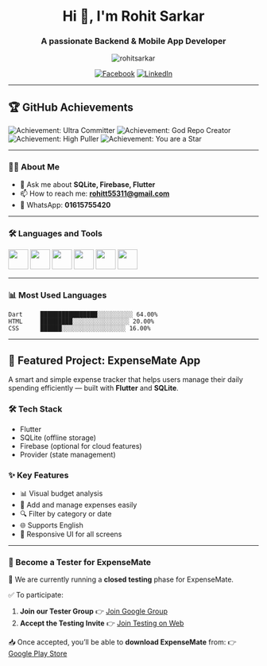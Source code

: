 
<h1 align="center">Hi 👋, I'm Rohit Sarkar</h1>
<h3 align="center">A passionate Backend & Mobile App Developer</h3>

<p align="center">
  <img src="https://komarev.com/ghpvc/?username=rohitsarkar&label=Profile%20views&color=0e75b6&style=flat" alt="rohitsarkar" />
</p>

<p align="center">
  <a href="https://www.facebook.com/profile.php?id=61555828138347" target="_blank"><img alt="Facebook" src="https://img.shields.io/badge/Facebook-1877F2?style=for-the-badge&logo=facebook&logoColor=white"/></a>
  <a href="https://www.linkedin.com/in/rohit-sarkar-878697275?utm_source=share&utm_campaign=share_via&utm_content=profile&utm_medium=ios_app" target="_blank"><img alt="LinkedIn" src="https://img.shields.io/badge/LinkedIn-0077B5?style=for-the-badge&logo=linkedin&logoColor=white"/></a>
</p>

---

## 🏆 GitHub Achievements

![Achievement: Ultra Committer](https://img.shields.io/badge/Commits-950+-brightgreen)
![Achievement: God Repo Creator](https://img.shields.io/badge/Repositories-30+-yellow)
![Achievement: High Puller](https://img.shields.io/badge/Pull%20Requests-37-blue)
![Achievement: You are a Star](https://img.shields.io/badge/Stars-42-blueviolet)

---

### 🧑‍💻 About Me
- 💬 Ask me about **SQLite, Firebase, Flutter**
- 📫 How to reach me: **rohitt55311@gmail.com**
- 📱 WhatsApp: **01615755420**

---

### 🛠️ Languages and Tools

<p>
  <img src="https://cdn.jsdelivr.net/gh/devicons/devicon/icons/flutter/flutter-original.svg" height="40"/>
  <img src="https://cdn.jsdelivr.net/gh/devicons/devicon/icons/dart/dart-original.svg" height="40"/>
  <img src="https://cdn.jsdelivr.net/gh/devicons/devicon/icons/html5/html5-original.svg" height="40"/>
  <img src="https://cdn.jsdelivr.net/gh/devicons/devicon/icons/css3/css3-original.svg" height="40"/>
  <img src="https://cdn.jsdelivr.net/gh/devicons/devicon/icons/mysql/mysql-original.svg" height="40"/>
  <img src="https://cdn.jsdelivr.net/gh/devicons/devicon/icons/firebase/firebase-plain.svg" height="40"/>
</p>

---

### 📊 Most Used Languages

```text
Dart     ████████████████░░░░░░░░░░ 64.00%
HTML     █████████░░░░░░░░░░░░░░░░ 20.00%
CSS      ██████░░░░░░░░░░░░░░░░░░ 16.00%
```

---

## 💼 Featured Project: ExpenseMate App

A smart and simple expense tracker that helps users manage their daily spending efficiently — built with **Flutter** and **SQLite**.

### 🛠️ Tech Stack
- Flutter
- SQLite (offline storage)
- Firebase (optional for cloud features)
- Provider (state management)

### ✨ Key Features
- 📊 Visual budget analysis
- 💸 Add and manage expenses easily
- 🔍 Filter by category or date
- 🌐 Supports English
- 📱 Responsive UI for all screens

---

### 🧪 Become a Tester for ExpenseMate

📢 We are currently running a **closed testing** phase for ExpenseMate.

✅ To participate:
1. **Join our Tester Group** 👉 [Join Google Group](https://groups.google.com/u/2/g/expensemate)
2. **Accept the Testing Invite** 👉 [Join Testing on Web](https://play.google.com/apps/testing/com.rohitsarkar.expensemate)

📥 Once accepted, you’ll be able to **download ExpenseMate** from:
👉 [Google Play Store](https://play.google.com/store/apps/details?id=com.rohitsarkar.expensemate)


